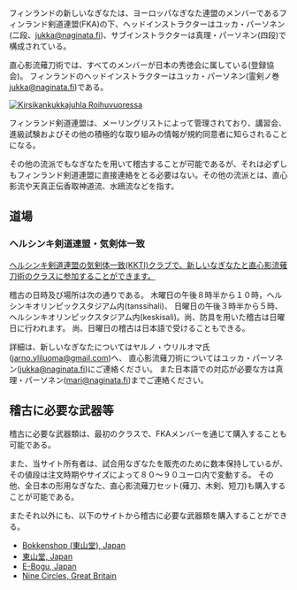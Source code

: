フィンランドの新しいなぎなたは、ヨーロッパなぎなた連盟のメンバーであるフィンランド剣道連盟(FKA)の下、ヘッドインストラクターはユッカ・パーソネン(二段、jukka@naginata.fi)、サブインストラクターは真理・パーソネン(四段)で構成されている。

直心影流薙刀術では、すべてのメンバーが日本の秀徳会に属している(登録協会)。
フィンランドのヘッドインストラクターはユッカ・パーソネン(霊剣ノ巻 jukka@naginata.fi)である。

[![Kirsikankukkajuhla Roihuvuoressa](http://farm6.static.flickr.com/5231/7188222444_8b8d2512c1_m.jpg)
](http://flickr.com/photos/naakkalinna/7188222444 "Kirsikankukkajuhla Roihuvuoressa / Naakka")

フィンランド剣道連盟は、メーリングリストによって管理されており、講習会、進級試験およびその他の積極的な取り組みの情報が規約同意者に知らされることになる。

その他の流派でもなぎなたを用いて稽古することが可能であるが、それは必ずしもフィンランド剣道連盟に直接連絡をとる必要はない。その他の流派とは、直心影流や天真正伝香取神道流、水鴎流などを指す。


## 道場

### ヘルシンキ剣道連盟・気剣体一致

[ヘルシンキ剣道連盟の気剣体一致(KKTI)クラブで、新しいなぎなたと直心影流薙刀術のクラスに参加することができます。
](http://kendohelsinki.org "気剣体一致(KKTI)、ヘルシンキ剣道クラブ、オリンピックスタジアム")

稽古の日時及び場所は次の通りである。
木曜日の午後８時半から１０時，ヘルシンキオリンピックスタジアム内(tanssihali)、
日曜日の午後３時半から５時、ヘルシンキオリンピックスタジアム内(keskisali)。尚、防具を用いた稽古は日曜日に行われます。
尚、日曜日の稽古は日本語で受けることもできる。

詳細は、新しいなぎなたについてはヤルノ・ウリルオマ氏(jarno.yliluoma@gmail.com)へ、
直心影流薙刀術についてはユッカ・パーソネン(jukka@naginata.fi)にご連絡ください。
また日本語での対応が必要な方は真理・パーソネン(mari@naginata.fi)までご連絡ください。


## 稽古に必要な武器等

稽古に必要な武器類は、最初のクラスで、FKAメンバーを通じて購入することも可能である。

また、当サイト所有者は、試合用なぎなたを販売のために数本保持しているが、
その値段は注文時期やサイズによって８０〜９０ユーロ内で変動する。
その他、全日本の形用なぎなた、直心影流薙刀セット(薙刀、木剣、短刀)も購入することが可能である。

またそれ以外にも、以下のサイトから稽古に必要な武器類を購入することができる。

-   [Bokkenshop (東山堂), Japan](http://www.bokkenshop.com/ "Bokkenshop")
-   [東山堂, Japan](http://www.tozandoshop.com/ "Tozando")
-   [E-Bogu, Japan](http://www.e-bogu.jp/ "E-Bogu Japan")
-   [Nine Circles, Great Britain](http://www.ninecircles.co.uk/ "Nine Circles")
